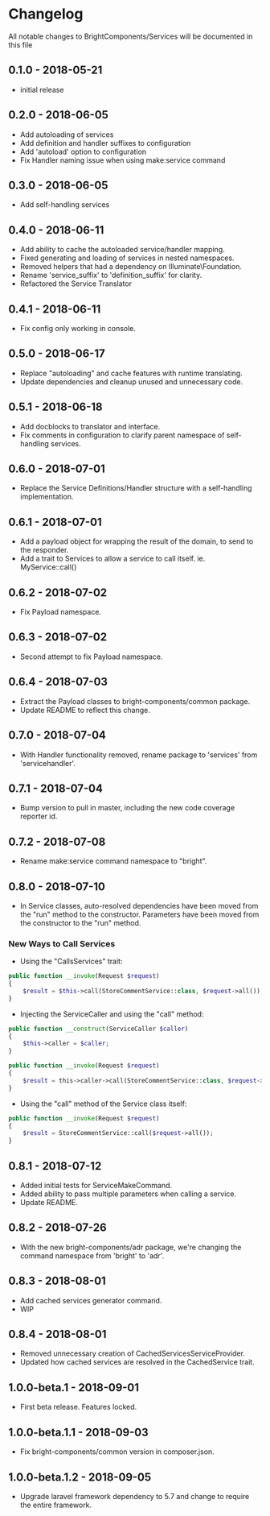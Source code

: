# Changelog

All notable changes to BrightComponents/Services will be documented in this file

## 0.1.0 - 2018-05-21

-   initial release

## 0.2.0 - 2018-06-05

-   Add autoloading of services
-   Add definition and handler suffixes to configuration
-   Add 'autoload' option to configuration
-   Fix Handler naming issue when using make:service command

## 0.3.0 - 2018-06-05

-   Add self-handling services

## 0.4.0 - 2018-06-11

-   Add ability to cache the autoloaded service/handler mapping.
-   Fixed generating and loading of services in nested namespaces.
-   Removed helpers that had a dependency on Illuminate\Foundation.
-   Rename 'service_suffix' to 'definition_suffix' for clarity.
-   Refactored the Service Translator

## 0.4.1 - 2018-06-11

-   Fix config only working in console.

## 0.5.0 - 2018-06-17

-   Replace "autoloading" and cache features with runtime translating.
-   Update dependencies and cleanup unused and unnecessary code.

## 0.5.1 - 2018-06-18

-   Add docblocks to translator and interface.
-   Fix comments in configuration to clarify parent namespace of self-handling services.

## 0.6.0 - 2018-07-01

-   Replace the Service Definitions/Handler structure with a self-handling implementation.

## 0.6.1 - 2018-07-01

-   Add a payload object for wrapping the result of the domain, to send to the responder.
-   Add a trait to Services to allow a service to call itself. ie. MyService::call()

## 0.6.2 - 2018-07-02

-   Fix Payload namespace.

## 0.6.3 - 2018-07-02

-   Second attempt to fix Payload namespace.

## 0.6.4 - 2018-07-03

-   Extract the Payload classes to bright-components/common package.
-   Update README to reflect this change.

## 0.7.0 - 2018-07-04

-   With Handler functionality removed, rename package to 'services' from 'servicehandler'.

## 0.7.1 - 2018-07-04

-   Bump version to pull in master, including the new code coverage reporter id.

## 0.7.2 - 2018-07-08

-   Rename make:service command namespace to "bright".

## 0.8.0 - 2018-07-10

-   In Service classes, auto-resolved dependencies have been moved from the "run" method to the constructor. Parameters have been moved from the constructor to the "run" method.

### New Ways to Call Services

-   Using the "CallsServices" trait:

```php
public function __invoke(Request $request)
{
    $result = $this->call(StoreCommentService::class, $request->all());
}
```

-   Injecting the ServiceCaller and using the "call" method:

```php
public function __construct(ServiceCaller $caller)
{
    $this->caller = $caller;
}

public function __invoke(Request $request)
{
    $result = this->caller->call(StoreCommentService::class, $request->all());
}
```

-   Using the "call" method of the Service class itself:

```php
public function __invoke(Request $request)
{
    $result = StoreCommentService::call($request->all());
}
```

## 0.8.1 - 2018-07-12

-   Added initial tests for ServiceMakeCommand.
-   Added ability to pass multiple parameters when calling a service.
-   Update README.

## 0.8.2 - 2018-07-26

-   With the new bright-components/adr package, we're changing the command namespace from 'bright' to 'adr'.

## 0.8.3 - 2018-08-01

-   Add cached services generator command.
-   WIP

## 0.8.4 - 2018-08-01

-   Removed unnecessary creation of CachedServicesServiceProvider.
-   Updated how cached services are resolved in the CachedService trait.

## 1.0.0-beta.1 - 2018-09-01

-   First beta release. Features locked.

## 1.0.0-beta.1.1 - 2018-09-03

-   Fix bright-components/common version in composer.json.

## 1.0.0-beta.1.2 - 2018-09-05

-   Upgrade laravel framework dependency to 5.7 and change to require the entire framework.
